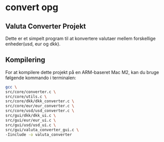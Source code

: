 # convert opg 

## Valuta Converter Projekt

Dette er et simpelt program til at konvertere valutaer mellem forskellige enheder(usd, eur og dkk).

## Kompilering

For at kompilere dette projekt på en ARM-baseret Mac M2, kan du bruge følgende kommando i terminalen:

```bash
gcc \
src/core/converter.c \
src/core/utils.c \
src/core/dkk/dkk_converter.c \
src/core/eur/eur_converter.c \
src/core/usd/usd_converter.c \
src/gui/dkk/dkk_ui.c \
src/gui/eur/eur_ui.c \
src/gui/usd/usd_ui.c \
src/gui/valuta_converter_gui.c \
-Iinclude -o valuta_converter
```
